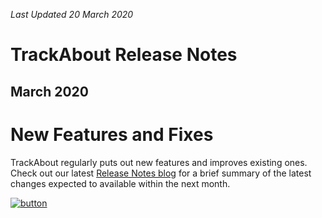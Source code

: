 *Last Updated 20 March 2020*

# TrackAbout Release Notes
## March 2020

# New Features and Fixes


TrackAbout regularly puts out new features and improves existing ones. Check out our latest [Release Notes blog](https://corp.trackabout.com/blog/release-notes-march-2020) for a brief summary of the latest changes expected to available within the next month.

[![button](https://cdn2.hubspot.net/hubfs/5113190/Whats%20New%20with%20TrackAbout%20button.png)](https://corp.trackabout.com/blog/release-notes-march-2020)




